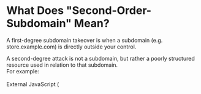 <h1>What Does "Second-Order-Subdomain" Mean?</h1>

A first-degree subdomain takeover is when a subdomain (e.g. store.example.com) is directly outside your control.

A second-degree attack is not a subdomain, but rather a poorly structured resource used in relation to that subdomain. <br>
For example:
<br><br>
External JavaScript (<script src="...">)<br>
Links (<ahref="...">)<br>
CSS (<linkhref="...">)<br>
CORS response headers



<h2>REQUIREMENTS:</h2>
1-python3<br>
2-pip install requests beautifulsoup4 urllib3


<h2>USAGE:</h2>
1-Enter the domain you want to scan in the domain section at the bottom of the code.<br>
2-Use this command "python3 SecondOrderDomainTakeovers.py" or "python SecondOrderDomainTakeovers.py"



